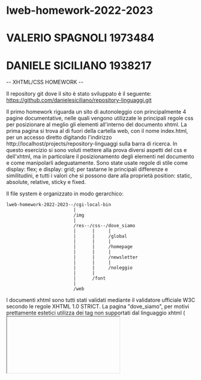# lweb-homework-2022-2023
# VALERIO SPAGNOLI 1973484
# DANIELE SICILIANO 1938217 

-- XHTML/CSS HOMEWORK --

Il repository git dove il sito è stato sviluppato è il seguente:
https://github.com/danielesiciliano/repository-linguaggi.git

Il primo homework riguarda un sito di autonoleggio con principalmente 4 pagine documentative, nelle quali vengono utilizzate le principali regole css per posizionare al meglio gli elementi all'interno del documento xhtml.
La prima pagina si trova al di fuori della cartella web, con il nome index.html, per un accesso diretto digitando l'indirizzo http://localhost/projects/repository-linguaggi sulla barra di ricerca.
In questo esercizio si sono voluti mettere alla prova diversi aspetti del css e dell'xhtml, ma in particolare il posizionamento degli elementi nel documento e come manipolarli adeguatamente.
Sono state usate regole di stile come display: flex; e display: grid; per tastarne le principali differenze e similitudini, e tutti i valori che si possono dare alla proprietà position: static, absolute, relative, sticky e fixed.

Il file system è organizzato in modo gerarchico:

    lweb-homework-2022-2023--/cgi-local-bin
						     |	
						     /img
						     |
						     /res--/css--/dove_siamo
						     |    	|	  |
						     |    	|	  /global
						     |		|	  |
						     |		|	  /homepage
						     |		|	  |
						     |		|	  /newsletter
						     |		|	  |
						     |		|     /noleggio
						     |		|
						     |		/font
						     |			  
						     /web

I documenti xhtml sono tutti stati validati mediante il validatore ufficiale W3C secondo le regole XHTML 1.0 STRICT. La pagina "dove_siamo", per motivi prettamente estetici utilizza dei tag non supportati dal linguaggio xhtml (<iframe>); di fatto per inserire la mappa dinamica di google maps è stato copiato il codice html dato dal sito e incollato sul documento (La parte di codice corretta è stata commentata a scopo dimostrativo).

-- CGI --

Gli script cgi sono stati utilizzati per l'implementazione di una newsletter dal seguente funzionamento:
Si compila per intero il form indicato composto da nome, cognome ed e-mail, inviando tutto al server mediante il bottone "INVIA". Successivamente lo script "cgi-newsletter" riceve una richiesta POST e riceve i dati, controllandone la lunghezza, verificando se siano stati inseriti o meno. In caso di errore, lo script rimanda alla pagina dove si compila il form, mentre in caso di successo viene creata una pagina di conferma e i dati vengono salvati su un file di testo chiamato "newsletter.txt" all'interno della cartella "cgi-local-bin".
Il foglio di stile della pagina creata dallo script si trova in res/css/newsletter/ con il nome di "newsletter-style.css".

I siti di riferimento per la stesura del codice:
-http://www.diag.uniroma1.it/marte/homepage/didattica/lw-latina.html
-https://www.w3schools.com
-https://www.html.it
-https://stackoverflow.com
-https://css-tricks.com

NB: Non tutte le funzionalità sono state implementate. Inoltre è necessario avere una cartella di nome "projects" all'interno di htdocs. Il server web è stato configurato in modo che i cgi scripts possano essere inseriti all'interno di una cartella di nome "cgi-local-bin", situata all'interno del repository git con il seguente ScriptAlias:

ScriptAlias /cgi-local-bin/ "C:/xampp/htdocs/projects/lweb-homework-2022-2023/cgi-local-bin/"

